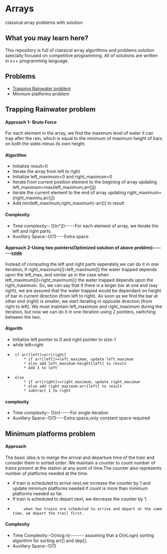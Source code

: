 # Arrays
classical array problems with solution

## What you may learn here?

This repository is full of classical array algorithms and problems solution specially focused on competitive programming. All of solutions are written in c++ programming language. 

## Problems

* [Trapping Rainwater problem](https://github.com/xenith1916/Arrays/blob/master/README.md#trapping-rainwater-problem)
* Minmum platforms problem

## Trapping Rainwater problem
#### Approach 1- Brute Force
For each element in the array, we find the maximum level of water it can trap after the rain, which is equal to the minimum of maximum height of bars on both the sides minus its own height.
#### Algorithm
* Initialize result=0
* Iterate the array from left to right
* Initialize left_maximum=0 and right_maximum=0
* Iterate from current position element to the begining of array updating
       left_maximum=max(left_maximum,arr[j])
* iterate the current element to the end of array updating
       right_maximum=(right_maximu,arr[j])
* Add min(left_maximum,right_maximum)-arr[i] to result
#### Complexity 
* Time complexity:- O(n^2)-----For each element of array, we iterate the left and right parts.
* Auxillary Space:-O(1)----Extra space
#### Approach 2-Using two pointers(Optimized solution of above problrm)-------[code](https://github.com/xenith1916/Arrays/blob/master/Trapping-Rainwater-Problem)
Instead of computing the left and right parts seperately,we can do it in one iteration, if right_maximum[i]>left_maximum[i] the water trapped depends upon the left_max, and similar as in the case when left_maximum[i]>right_maximum[i] the water trapped depends upon the right_maximum. So, we can say that if there is a larger bar at one end (say right), we are assured that the water trapped would be dependant on height of bar in current direction (from left to right). As soon as we find the bar at other end (right) is smaller, we start iterating in opposite direction (from right to left). We must maintain left_maximum and right_maximum during the iteration, but now we can do it in one iteration using 2 pointers, switching between the two. 
#### Algorith
* Initialize left pointer to 0 and right pointer to size-1
* while left<right
*      if arr[left]<arr[right]
           * if arr[left]>=left_maximum, update left_maximum
           * else add left_maximum-height[left] to result
           * Add 1 to left
*      else
           * if arr[right]>=right_maximum, update right_maximum
           * else add right_maximum-arr[left] to result
           * subtract 1 to right
#### complexity
* Time complexity:- O(n)-----For single iteration
* Auxillary Space:-O(1)----Extra space,only constant space required

## Minimum platforms problem
#### Approach
The basic idea is to merge the arrival and departure time of the train and consider them in sorted order. We maintain a counter to count number of trains present at the station at any point of time.The counter also represents number of platforms  needed at the time.
* if train is scheduled to arrive next,we increase the counter by 1 and update minimum platforms needed if count is more than minimum platforms needed so far.
* if train is scheduled to depart next, we decrease the counter by 1.
*          when two trains are scheduled to arrive and depart at the same time, we depart the trail first.
#### Complexity
* Time Complexity:-O(nlog n)------- assuming that a O(nLogn) sorting algorithm for sorting arr[] and dep[].
* Auxillary Space:-O(1)
